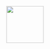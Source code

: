 
<div id="header" align="center">
  <img src="https://media.giphy.com/media/5Zesu5VPNGJlm/giphy.gif" width="100"/>
</div>
